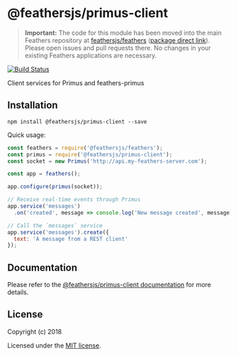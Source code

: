 # @feathersjs/primus-client


> __Important:__ The code for this module has been moved into the main Feathers repository at [feathersjs/feathers](https://github.com/feathersjs/feathers) ([package direct link](https://github.com/feathersjs/feathers/tree/master/packages/primus-client)). Please open issues and pull requests there. No changes in your existing Feathers applications are necessary.

[![Build Status](https://travis-ci.org/feathersjs/primus-client.png?branch=master)](https://travis-ci.org/feathersjs/primus-client)

Client services for Primus and feathers-primus

## Installation

```
npm install @feathersjs/primus-client --save
```

Quick usage:

```js
const feathers = require('@feathersjs/feathers');
const primus = require('@feathersjs/primus-client');
const socket = new Primus('http://api.my-feathers-server.com');

const app = feathers();

app.configure(primus(socket));

// Receive real-time events through Primus
app.service('messages')
  .on('created', message => console.log('New message created', message));

// Call the `messages` service
app.service('messages').create({
  text: 'A message from a REST client'
});
```

## Documentation

Please refer to the [@feathersjs/primus-client documentation](https://docs.feathersjs.com/api/client/primus.html) for more details.

## License

Copyright (c) 2018

Licensed under the [MIT license](LICENSE).
